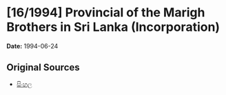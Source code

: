 # [16/1994] Provincial of the Marigh Brothers in Sri Lanka (Incorporation)

**Date:** 1994-06-24

## Original Sources

- [සිංහල](https://documents.gov.lk/view/acts/1994/6/16-1994_S.pdf)
